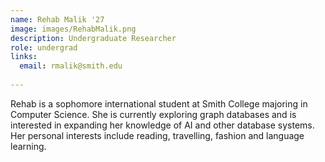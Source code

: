 ```yaml
---
name: Rehab Malik '27
image: images/RehabMalik.png
description: Undergraduate Researcher
role: undergrad
links:
  email: rmalik@smith.edu
  
---
```


Rehab is a sophomore international student at Smith College majoring in Computer Science. She is currently exploring graph databases and is interested in expanding her knowledge of AI and other database systems. Her personal interests include reading, travelling, fashion and language learning.
